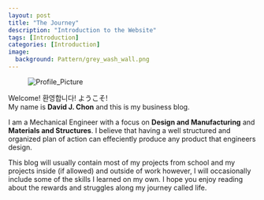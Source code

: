```yaml
---
layout: post
title: "The Journey"
description: "Introduction to the Website"
tags: [Introduction]
categories: [Introduction]
image:
  background: Pattern/grey_wash_wall.png
---
```


<figure class="center">
	<img src="About_Me.png" alt="Profile_Picture">
</figure>

Welcome! 환영합니다! ようこそ!<br/>
My name is **David J. Chon** and this is my business blog.

I am a Mechanical Engineer with a focus on **Design and Manufacturing** and **Materials and Structures**. I believe that having a well structured and organized plan of action can effeciently produce any product that engineers design.  

This blog will usually contain most of my projects from school and my projects inside (if allowed) and outside of work however, I will occasionally include some of the skills I learned on my own.  I hope you enjoy reading about the rewards and struggles along my journey called life.